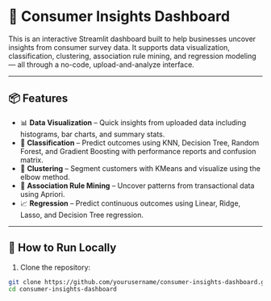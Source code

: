# 🧠 Consumer Insights Dashboard

This is an interactive Streamlit dashboard built to help businesses uncover insights from consumer survey data. It supports data visualization, classification, clustering, association rule mining, and regression modeling — all through a no-code, upload-and-analyze interface.

---

## 📦 Features

- 📊 **Data Visualization** – Quick insights from uploaded data including histograms, bar charts, and summary stats.
- 🤖 **Classification** – Predict outcomes using KNN, Decision Tree, Random Forest, and Gradient Boosting with performance reports and confusion matrix.
- 📌 **Clustering** – Segment customers with KMeans and visualize using the elbow method.
- 🔗 **Association Rule Mining** – Uncover patterns from transactional data using Apriori.
- 📈 **Regression** – Predict continuous outcomes using Linear, Ridge, Lasso, and Decision Tree regression.

---

## 🚀 How to Run Locally

1. Clone the repository:

```bash
git clone https://github.com/yourusername/consumer-insights-dashboard.git
cd consumer-insights-dashboard
